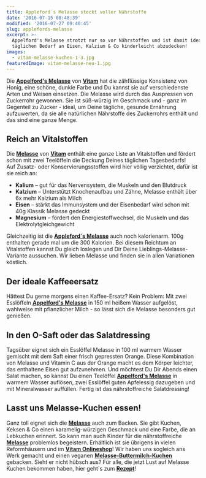 ```yaml
---
title: Appleford´s Melasse steckt voller Nährstoffe
date: '2016-07-15 08:48:39'
modified: '2016-07-27 09:40:45'
slug: applefords-melasse
excerpt: >-
  Appelford's Melasse strotzt nur so vor Nährstoffen und ist damit ideal, um den
  täglichen Bedarf an Eisen, Kalzium & Co kinderleicht abzudecken!
images:
  - vitam-melasse-kuchen-1-3.jpg
featuredImage: vitam-melasse-neu-1.jpg
---
```


Die [**Appelford's Melasse**](http://www.vitam.de/applefords-melasse.html) von **[Vitam](http://www.vitam.de)** hat die zähflüssige Konsistenz von Honig, eine schöne, dunkle Farbe und Du kannst sie auf verschiedenste Arten und Weisen einsetzen. Die Melasse wird durch das Auspressen von Zuckerrohr gewonnen. Sie ist süß-würzig im Geschmack und - ganz im Gegenteil zu Zucker - ideal, um Deine tägliche, gesunde Ernährung aufzuwerten, da sie alle natürlichen Nährstoffe des Zuckerrohrs enthält und das sind eine ganze Menge.

## Reich an Vitalstoffen

Die **[Melasse](http://www.vitam.de/applefords-melasse.html)** von **[Vitam](http://www.vitam.de)** enthält eine ganze Liste an Vitalstoffen und fördert schon mit zwei Teelöffeln die Deckung Deines täglichen Tagesbedarfs! Auf Zusatz- oder Konservierungsstoffen wird hier völlig verzichtet, dafür ist sie reich an:

*   **Kalium** – gut für das Nervensystem, die Muskeln und den Blutdruck
*   **Kalzium** – Unterstützt Knochenaufbau und Zähne, Melasse enthält über 6x mehr Kalzium als Milch
*   **Eisen** – stärkt das Immunsystem und der Eisenbedarf wird schon mit 40g Klassik Melasse gedeckt
*   **Magnesium** – fördert den Energiestoffwechsel, die Muskeln und das Elektrolytgleichgewicht

Gleichzeitig ist die [**Appleford´s Melasse**](http://www.vitam.de/applefords-melasse.html) auch noch kalorienarm. 100g enthalten gerade mal um die 300 Kalorien. Bei diesem Reichtum an Vitalstoffen kannst Du gleich loslegen und Dir Deine Lieblings-Melasse-Variante aussuchen. Wir lieben Melasse und finden sie in allen Variationen köstlich.

## Der ideale Kaffeeersatz

Hättest Du gerne morgens einen Kaffee-Ersatz? Kein Problem: Mit zwei Esslöffeln [**Appelford's Melasse**](http://www.vitam.de/applefords-melasse.html) in 150 ml heißem Wasser aufgelöst, wahlweise mit pflanzlicher Milch - so lässt sich die Melasse besonders gut genießen.

## In den O-Saft oder das Salatdressing

Tagsüber eignet sich ein Esslöffel Melasse in 100 ml warmem Wasser gemischt mit dem Saft einer frisch gepressten Orange. Diese Kombination von Melasse und Vitamin C aus der Orange macht es dem Körper leichter, das enthaltene Eisen gut aufzunehmen. Und möchtest Du Dir Abends einen Salat machen, so kannst Du einen Teelöffel [**Appelford's Melasse**](http://www.vitam.de/applefords-melasse.html) in warmem Wasser auflösen, zwei Esslöffel guten Apfelessig dazugeben und mit Mineralwasser auffüllen. Fertig ist das nährstoffreiche Salatdressing!

## Lasst uns Melasse-Kuchen essen!

Ganz toll eignet sich die [**Melasse**](http://www.vitam.de/applefords-melasse.html) auch zum Backen. Sie gibt Kuchen, Keksen & Co einen karamelig-würzigen Geschmack und eine Farbe, die an Lebkuchen erinnert. So kann man auch Kinder für die nährstoffreiche [**Melasse**](http://www.vitam.de/applefords-melasse.html) problemlos begeistern. Erhältlich ist sie übrigens in vielen Reformhäusern und im [**Vitam Onlineshop**](http://www.vitam-shop.de/epages/64015113.sf/de_DE/?ObjectPath=/Shops/64015113/Products/4315)! Wir haben uns sogleich ans Werk gemacht und einen veganen [**Melasse-Buttermilch-Kuchen**](https://www.veganblatt.com/veganer-melasse-buttermilch-kuchen) gebacken. Sieht er nicht hübsch aus? Für alle, die jetzt Lust auf Melasse Kuchen bekommen haben, hier geht´s zum [**Rezept**](https://www.veganblatt.com/veganer-melasse-buttermilch-kuchen)! <!-- Image removed (no copyright): vitam-melasse-kuchen-1-3-640x424.jpg -->
